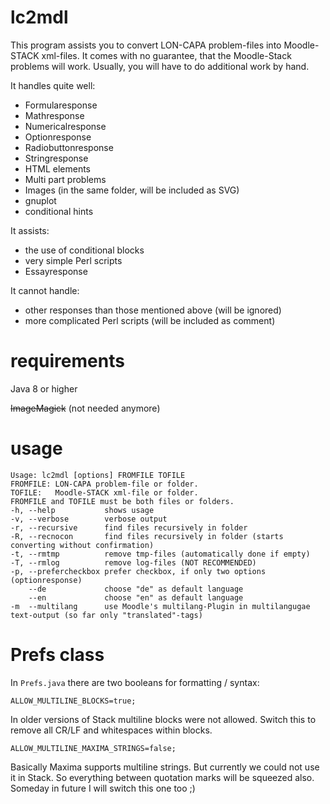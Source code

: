 # lc2mdl
This program assists you to convert LON-CAPA problem-files into Moodle-STACK xml-files. It comes with no guarantee, that the Moodle-Stack problems will work. Usually, you will have to do additional work by hand.

It handles quite well:
* Formularesponse
* Mathresponse
* Numericalresponse
* Optionresponse
* Radiobuttonresponse
* Stringresponse
* HTML elements
* Multi part problems
* Images (in the same folder, will be included as SVG)
* gnuplot
* conditional hints

It assists:
* the use of conditional blocks
* very simple Perl scripts
* Essayresponse

It cannot handle:
* other responses than those mentioned above (will be ignored)
* more complicated Perl scripts (will be included as comment)

# requirements
Java 8 or higher

~~ImageMagick~~ (not needed anymore)

# usage
```
Usage: lc2mdl [options] FROMFILE TOFILE
FROMFILE: LON-CAPA problem-file or folder.
TOFILE:   Moodle-STACK xml-file or folder.
FROMFILE and TOFILE must be both files or folders.
-h, --help           shows usage
-v, --verbose        verbose output
-r, --recursive      find files recursively in folder
-R, --recnocon       find files recursively in folder (starts converting without confirmation)
-t, --rmtmp          remove tmp-files (automatically done if empty)
-T, --rmlog          remove log-files (NOT RECOMMENDED)
-p, --prefercheckbox prefer checkbox, if only two options (optionresponse)
    --de             choose "de" as default language
    --en             choose "en" as default language
-m  --multilang      use Moodle's multilang-Plugin in multilangugae text-output (so far only "translated"-tags)
```
# Prefs class
In `Prefs.java` there are two booleans for formatting / syntax:
```
ALLOW_MULTILINE_BLOCKS=true;
```
In older versions of Stack multiline blocks were not allowed. 
Switch this to remove all CR/LF and whitespaces within blocks.

```
ALLOW_MULTILINE_MAXIMA_STRINGS=false;
```
Basically Maxima supports multiline strings. 
But currently we could not use it in Stack.
So everything between quotation marks will be squeezed also.
Someday in future I will switch this one too ;)

